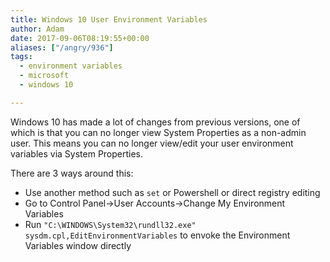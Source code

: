 ```yaml
---
title: Windows 10 User Environment Variables
author: Adam
date: 2017-09-06T08:19:55+00:00
aliases: ["/angry/936"]
tags:
  - environment variables
  - microsoft
  - windows 10

---
```

Windows 10 has made a lot of changes from previous versions, one of which is that you can no longer view System Properties as a non-admin user. This means you can no longer view/edit your user environment variables via System Properties.

There are 3 ways around this:

* Use another method such as `set` or Powershell or direct registry editing
* Go to Control Panel->User Accounts->Change My Environment Variables
* Run `"C:\WINDOWS\System32\rundll32.exe" sysdm.cpl,EditEnvironmentVariables` to envoke the Environment Variables window directly
